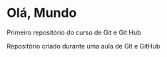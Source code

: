 # Olá, Mundo
 Primeiro repositório do curso de Git e Git Hub

 Repositório criado durante uma aula de Git e GitHub
